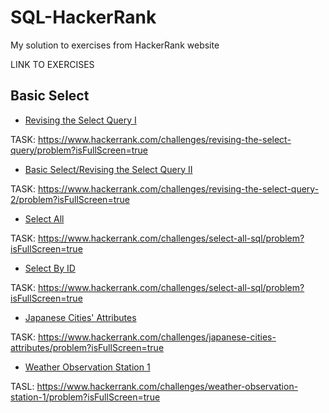 # SQL-HackerRank
My solution to exercises from HackerRank website

LINK TO EXERCISES

## Basic Select

- [Revising the Select Query I](<Basic Select/Revising the Select Query I.sql>)

TASK: https://www.hackerrank.com/challenges/revising-the-select-query/problem?isFullScreen=true

- [Basic Select/Revising the Select Query II](<Basic Select/Revising the Select Query II.sql>)

TASK: https://www.hackerrank.com/challenges/revising-the-select-query-2/problem?isFullScreen=true


- [Select All](<Basic Select/Select All.sql>)

TASK: https://www.hackerrank.com/challenges/select-all-sql/problem?isFullScreen=true

- [Select By ID](<Basic Select/Select By ID.sql>)
  
TASK: https://www.hackerrank.com/challenges/select-all-sql/problem?isFullScreen=true

- [Japanese Cities' Attributes](<Basic Select/Japanese Cities' Attributes.sql>)

TASK: https://www.hackerrank.com/challenges/japanese-cities-attributes/problem?isFullScreen=true

- [Weather Observation Station 1](<Basic Select/Weather Observation Station 1.sql>)

TASL: https://www.hackerrank.com/challenges/weather-observation-station-1/problem?isFullScreen=true
